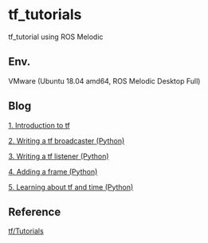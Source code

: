 # tf_tutorials
tf_tutorial using ROS Melodic

## Env.
VMware (Ubuntu 18.04 amd64, ROS Melodic Desktop Full)

## Blog

[1. Introduction to tf](https://jstar0525.tistory.com/322)

[2. Writing a tf broadcaster (Python)](https://jstar0525.tistory.com/323)

[3. Writing a tf listener (Python)](https://jstar0525.tistory.com/324)

[4. Adding a frame (Python)](https://jstar0525.tistory.com/325)

[5. Learning about tf and time (Python)](https://jstar0525.tistory.com/326)

## Reference

[tf/Tutorials](http://wiki.ros.org/tf/Tutorials)